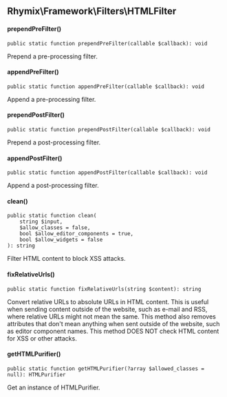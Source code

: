 Rhymix\Framework\Filters\HTMLFilter
-----------------------------------

#### prependPreFilter()

```
public static function prependPreFilter(callable $callback): void
```

Prepend a pre-processing filter.

#### appendPreFilter()

```
public static function appendPreFilter(callable $callback): void
```

Append a pre-processing filter.

#### prependPostFilter()

```
public static function prependPostFilter(callable $callback): void
```

Prepend a post-processing filter.

#### appendPostFilter()

```
public static function appendPostFilter(callable $callback): void
```

Append a post-processing filter.

#### clean()

```
public static function clean(
    string $input,
    $allow_classes = false,
    bool $allow_editor_components = true,
    bool $allow_widgets = false
): string
```

Filter HTML content to block XSS attacks.

#### fixRelativeUrls()

```
public static function fixRelativeUrls(string $content): string
```

Convert relative URLs to absolute URLs in HTML content.
This is useful when sending content outside of the website,
such as e-mail and RSS, where relative URLs might not mean the same.
This method also removes attributes that don't mean anything
when sent outside of the website, such as editor component names.
This method DOES NOT check HTML content for XSS or other attacks.

#### getHTMLPurifier()

```
public static function getHTMLPurifier(?array $allowed_classes = null): HTMLPurifier
```

Get an instance of HTMLPurifier.
